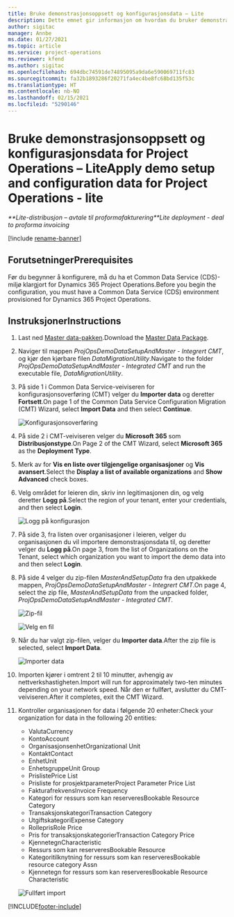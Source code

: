 ```yaml
---
title: Bruke demonstrasjonsoppsett og konfigurasjonsdata – Lite
description: Dette emnet gir informasjon om hvordan du bruker demonstrasjonsoppsett og konfigurasjonsdata for Project Operations.
author: sigitac
manager: Annbe
ms.date: 01/27/2021
ms.topic: article
ms.service: project-operations
ms.reviewer: kfend
ms.author: sigitac
ms.openlocfilehash: 694dbc74591de74895095a9da6e590069711fc83
ms.sourcegitcommit: fa32b1893286f20271fa4ec4be8fc68bd135f53c
ms.translationtype: HT
ms.contentlocale: nb-NO
ms.lasthandoff: 02/15/2021
ms.locfileid: "5290146"
---
```

# <a name="apply-demo-setup-and-configuration-data-for-project-operations---lite"></a><span data-ttu-id="5c75e-103">Bruke demonstrasjonsoppsett og konfigurasjonsdata for Project Operations – Lite</span><span class="sxs-lookup"><span data-stu-id="5c75e-103">Apply demo setup and configuration data for Project Operations - lite</span></span> 

<span data-ttu-id="5c75e-104">_\*\*Lite-distribusjon – avtale til proformafakturering_</span><span class="sxs-lookup"><span data-stu-id="5c75e-104">_\*\*Lite deployment - deal to proforma invoicing_</span></span>

[!include [rename-banner](~/includes/cc-data-platform-banner.md)]

## <a name="prerequisites"></a><span data-ttu-id="5c75e-105">Forutsetninger</span><span class="sxs-lookup"><span data-stu-id="5c75e-105">Prerequisites</span></span>

<span data-ttu-id="5c75e-106">Før du begynner å konfigurere, må du ha et Common Data Service (CDS)-miljø klargjort for Dynamics 365 Project Operations.</span><span class="sxs-lookup"><span data-stu-id="5c75e-106">Before you begin the configuration, you must have a Common Data Service (CDS) environment provisioned for Dynamics 365 Project Operations.</span></span>


## <a name="instructions"></a><span data-ttu-id="5c75e-107">Instruksjoner</span><span class="sxs-lookup"><span data-stu-id="5c75e-107">Instructions</span></span>

1. <span data-ttu-id="5c75e-108">Last ned [Master data-pakken](https://download.microsoft.com/download/3/4/1/341bf279-a64f-4baa-af31-ce624859b518/ProjOpsSampleSetupData%20-%20CE%20only%20CMT.zip).</span><span class="sxs-lookup"><span data-stu-id="5c75e-108">Download the [Master Data Package](https://download.microsoft.com/download/3/4/1/341bf279-a64f-4baa-af31-ce624859b518/ProjOpsSampleSetupData%20-%20CE%20only%20CMT.zip).</span></span> 
2. <span data-ttu-id="5c75e-109">Naviger til mappen *ProjOpsDemoDataSetupAndMaster - Integrert CMT*, og kjør den kjørbare filen *DataMigrationUtility*.</span><span class="sxs-lookup"><span data-stu-id="5c75e-109">Navigate to the folder *ProjOpsDemoDataSetupAndMaster - Integrated CMT* and run the executable file, *DataMigrationUtility*.</span></span>
3. <span data-ttu-id="5c75e-110">På side 1 i Common Data Service-veiviseren for konfigurasjonsoverføring (CMT) velger du **Importer data** og deretter **Fortsett**.</span><span class="sxs-lookup"><span data-stu-id="5c75e-110">On page 1 of the Common Data Service Configuration Migration (CMT) Wizard, select **Import Data** and then select **Continue**.</span></span>

    ![Konfigurasjonsoverføring](./media/1ConfigurationMigration.png)

4. <span data-ttu-id="5c75e-112">På side 2 i CMT-veiviseren velger du **Microsoft 365** som **Distribusjonstype**.</span><span class="sxs-lookup"><span data-stu-id="5c75e-112">On Page 2 of the CMT Wizard, select **Microsoft 365** as the **Deployment Type**.</span></span>
5. <span data-ttu-id="5c75e-113">Merk av for **Vis en liste over tilgjengelige organisasjoner** og **Vis avansert**.</span><span class="sxs-lookup"><span data-stu-id="5c75e-113">Select the **Display a list of available organizations** and **Show Advanced** check boxes.</span></span>
6. <span data-ttu-id="5c75e-114">Velg området for leieren din, skriv inn legitimasjonen din, og velg deretter **Logg på**.</span><span class="sxs-lookup"><span data-stu-id="5c75e-114">Select the region of your tenant, enter your credentials, and then select **Login**.</span></span>

   ![Logg på konfigurasjon](./media/2ConfigurationSignin.png)

7. <span data-ttu-id="5c75e-116">På side 3, fra listen over organisasjoner i leieren, velger du organisasjonen du vil importere demonstrasjonsdata til, og deretter velger du **Logg på**.</span><span class="sxs-lookup"><span data-stu-id="5c75e-116">On page 3, from the list of Organizations on the Tenant, select which organization you want to import the demo data into and then select **Login**.</span></span>
8. <span data-ttu-id="5c75e-117">På side 4 velger du zip-filen *MasterAndSetupData* fra den utpakkede mappen, *ProjOpsDemoDataSetupAndMaster - Integrert CMT*.</span><span class="sxs-lookup"><span data-stu-id="5c75e-117">On page 4, select the zip file, *MasterAndSetupData* from the unpacked folder, *ProjOpsDemoDataSetupAndMaster - Integrated CMT*.</span></span>

   ![Zip-fil](./media/3ZipFile.png)

   ![Velg en fil](./media/4SelectAFile.png)

9. <span data-ttu-id="5c75e-120">Når du har valgt zip-filen, velger du **Importer data**.</span><span class="sxs-lookup"><span data-stu-id="5c75e-120">After the zip file is selected, select **Import Data**.</span></span>

   ![Importer data](./media/5ImportData.png)

10. <span data-ttu-id="5c75e-122">Importen kjører i omtrent 2 til 10 minutter, avhengig av nettverkshastigheten.</span><span class="sxs-lookup"><span data-stu-id="5c75e-122">Import will run for approximately two-ten minutes depending on your network speed.</span></span> <span data-ttu-id="5c75e-123">Når den er fullført, avslutter du CMT-veiviseren.</span><span class="sxs-lookup"><span data-stu-id="5c75e-123">After it completes, exit the CMT Wizard.</span></span> 
11. <span data-ttu-id="5c75e-124">Kontroller organisasjonen for data i følgende 20 enheter:</span><span class="sxs-lookup"><span data-stu-id="5c75e-124">Check your organization for data in the following 20 entities:</span></span>

    -   <span data-ttu-id="5c75e-125">Valuta</span><span class="sxs-lookup"><span data-stu-id="5c75e-125">Currency</span></span>
    -   <span data-ttu-id="5c75e-126">Konto</span><span class="sxs-lookup"><span data-stu-id="5c75e-126">Account</span></span>
    -   <span data-ttu-id="5c75e-127">Organisasjonsenhet</span><span class="sxs-lookup"><span data-stu-id="5c75e-127">Organizational Unit</span></span>
    -   <span data-ttu-id="5c75e-128">Kontakt</span><span class="sxs-lookup"><span data-stu-id="5c75e-128">Contact</span></span>
    -   <span data-ttu-id="5c75e-129">Enhet</span><span class="sxs-lookup"><span data-stu-id="5c75e-129">Unit</span></span>
    -   <span data-ttu-id="5c75e-130">Enhetsgruppe</span><span class="sxs-lookup"><span data-stu-id="5c75e-130">Unit Group</span></span>
    -   <span data-ttu-id="5c75e-131">Prisliste</span><span class="sxs-lookup"><span data-stu-id="5c75e-131">Price List</span></span>
    -   <span data-ttu-id="5c75e-132">Prisliste for prosjektparameter</span><span class="sxs-lookup"><span data-stu-id="5c75e-132">Project Parameter Price List</span></span> 
    -   <span data-ttu-id="5c75e-133">Fakturafrekvens</span><span class="sxs-lookup"><span data-stu-id="5c75e-133">Invoice Frequency</span></span>
    -   <span data-ttu-id="5c75e-134">Kategori for ressurs som kan reserveres</span><span class="sxs-lookup"><span data-stu-id="5c75e-134">Bookable Resource Category</span></span>
    -   <span data-ttu-id="5c75e-135">Transaksjonskategori</span><span class="sxs-lookup"><span data-stu-id="5c75e-135">Transaction Category</span></span>
    -   <span data-ttu-id="5c75e-136">Utgiftskategori</span><span class="sxs-lookup"><span data-stu-id="5c75e-136">Expense Category</span></span>
    -   <span data-ttu-id="5c75e-137">Rollepris</span><span class="sxs-lookup"><span data-stu-id="5c75e-137">Role Price</span></span>
    -   <span data-ttu-id="5c75e-138">Pris for transaksjonskategorier</span><span class="sxs-lookup"><span data-stu-id="5c75e-138">Transaction Category Price</span></span>
    -   <span data-ttu-id="5c75e-139">Kjennetegn</span><span class="sxs-lookup"><span data-stu-id="5c75e-139">Characteristic</span></span>
    -   <span data-ttu-id="5c75e-140">Ressurs som kan reserveres</span><span class="sxs-lookup"><span data-stu-id="5c75e-140">Bookable Resource</span></span>
    -   <span data-ttu-id="5c75e-141">Kategoritilknytning for ressurs som kan reserveres</span><span class="sxs-lookup"><span data-stu-id="5c75e-141">Bookable resource category Assn</span></span>
    -   <span data-ttu-id="5c75e-142">Kjennetegn for ressurs som kan reserveres</span><span class="sxs-lookup"><span data-stu-id="5c75e-142">Bookable Resource Characteristic</span></span>

    ![Fullført import](./media/6CompleteImport.png)


[!INCLUDE[footer-include](../includes/footer-banner.md)]